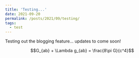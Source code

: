```yaml
---
title: 'Testing...'
date: 2021-09-20
permalink: /posts/2021/09/testing/
tags:
  - test
---
```


Testing out the blogging feature... updates to come soon!

$$G_{ab} + \Lambda g_{ab} = \frac{8\pi G}{c^4}$$

